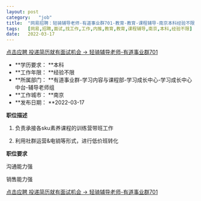 ```yaml
---
layout:	post
category:	"job"
title:	"网易招聘：轻骑辅导老师-有道事业群701-教育-教育-课程辅导-南京本科经验不限"
tags:	[网易,招聘,面试,找工作,工作,内推,教育,教育,课程辅导,南京,本科,经验不限]
date:	2022-03-17
---
```


[点击应聘 投递简历就有面试机会 ->  轻骑辅导老师-有道事业群701](http://mobile.bole.netease.com/bole/boleDetail?id=37888&employeeId=346f03c3cda5f04c&key=all)



- **学历要求： **本科
- **工作年限： **经验不限
- **所属部门： **有道事业群-学习内容与课程部-学习成长中心-学习成长中心中台-辅导老师组
- **工作城市： **南京
- **发布日期： **2022-03-17



**职位描述**

1. 负责承接各sku素养课程的训练营带班工作

2. 利用社群运营&amp;电销等形式，进行低价班转化



**职位要求**

沟通能力强

销售能力强



[点击应聘 投递简历就有面试机会 ->  轻骑辅导老师-有道事业群701](http://mobile.bole.netease.com/bole/boleDetail?id=37888&employeeId=346f03c3cda5f04c&key=all)